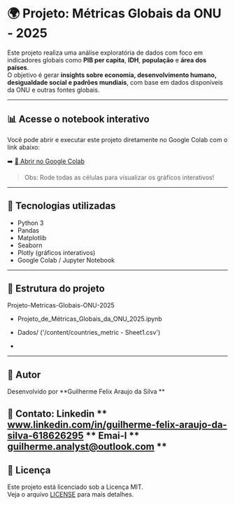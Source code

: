 
# 🌍 Projeto: Métricas Globais da ONU - 2025

Este projeto realiza uma análise exploratória de dados com foco em indicadores globais como **PIB per capita**, **IDH**, **população** e **área dos países**.  
O objetivo é gerar **insights sobre economia, desenvolvimento humano, desigualdade social e padrões mundiais**, com base em dados disponíveis da ONU e outras fontes globais.

---

## 📊 Acesse o notebook interativo

Você pode abrir e executar este projeto diretamente no Google Colab com o link abaixo:

➡️ [🔗 Abrir no Google Colab](https://colab.research.google.com/github/GuilhermeFelixAraujo/Projeto-Metricas-Globais-ONU-2025/blob/main/Projeto_de_Métricas_Globais_da_ONU_2025.ipynb)

> Obs: Rode todas as células para visualizar os gráficos interativos!

---

## 🧪 Tecnologias utilizadas

- Python 3
- Pandas
- Matplotlib
- Seaborn
- Plotly (gráficos interativos)
- Google Colab / Jupyter Notebook


---

## 📁 Estrutura do projeto


 Projeto-Metricas-Globais-ONU-2025
-  Projeto_de_Métricas_Globais_da_ONU_2025.ipynb
-  Dados/ ('/content/countries_metric - Sheet1.csv')

-  
---

## 👤 Autor

Desenvolvido por **Guilherme Felix Araujo da Silva **  

📧 Contato: Linkedin ** www.linkedin.com/in/guilherme-felix-araujo-da-silva-618626295 **
Emai-l ** guilherme.analyst@outlook.com **
---

## 📄 Licença

Este projeto está licenciado sob a Licença MIT.  
Veja o arquivo [LICENSE](LICENSE) para mais detalhes.
